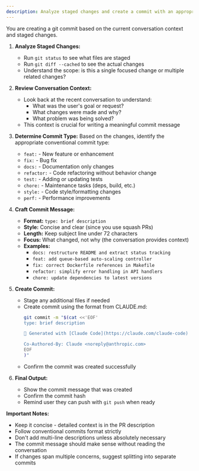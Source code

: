 ```yaml
---
description: Analyze staged changes and create a commit with an appropriate message
---
```


You are creating a git commit based on the current conversation context and staged changes.

1. **Analyze Staged Changes:**
   - Run `git status` to see what files are staged
   - Run `git diff --cached` to see the actual changes
   - Understand the scope: is this a single focused change or multiple related changes?

2. **Review Conversation Context:**
   - Look back at the recent conversation to understand:
     - What was the user's goal or request?
     - What changes were made and why?
     - What problem was being solved?
   - This context is crucial for writing a meaningful commit message

3. **Determine Commit Type:**
   Based on the changes, identify the appropriate conventional commit type:
   - `feat:` - New feature or enhancement
   - `fix:` - Bug fix
   - `docs:` - Documentation only changes
   - `refactor:` - Code refactoring without behavior change
   - `test:` - Adding or updating tests
   - `chore:` - Maintenance tasks (deps, build, etc.)
   - `style:` - Code style/formatting changes
   - `perf:` - Performance improvements

4. **Craft Commit Message:**
   - **Format:** `type: brief description`
   - **Style:** Concise and clear (since you use squash PRs)
   - **Length:** Keep subject line under 72 characters
   - **Focus:** What changed, not why (the conversation provides context)
   - **Examples:**
     - `docs: restructure README and extract status tracking`
     - `feat: add queue-based auto-scaling controller`
     - `fix: correct Dockerfile references in Makefile`
     - `refactor: simplify error handling in API handlers`
     - `chore: update dependencies to latest versions`

5. **Create Commit:**
   - Stage any additional files if needed
   - Create commit using the format from CLAUDE.md:
     ```bash
     git commit -m "$(cat <<'EOF'
     type: brief description

     🤖 Generated with [Claude Code](https://claude.com/claude-code)

     Co-Authored-By: Claude <noreply@anthropic.com>
     EOF
     )"
     ```
   - Confirm the commit was created successfully

6. **Final Output:**
   - Show the commit message that was created
   - Confirm the commit hash
   - Remind user they can push with `git push` when ready

**Important Notes:**
- Keep it concise - detailed context is in the PR description
- Follow conventional commits format strictly
- Don't add multi-line descriptions unless absolutely necessary
- The commit message should make sense without reading the conversation
- If changes span multiple concerns, suggest splitting into separate commits
